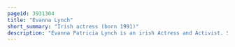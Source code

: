 ```yaml
---
pageid: 3931304
title: "Evanna Lynch"
short_summary: "Irish actress (born 1991)"
description: "Evanna Patricia Lynch is an irish Actress and Activist. She is best known for portraying Luna Lovegood in the Harry Potter film series."
---
```

